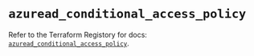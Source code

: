 # `azuread_conditional_access_policy`

Refer to the Terraform Registory for docs: [`azuread_conditional_access_policy`](https://www.terraform.io/docs/providers/azuread/r/conditional_access_policy).
